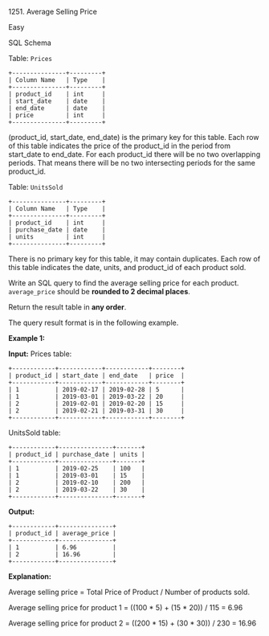 1251\. Average Selling Price

Easy

SQL Schema

Table: `Prices`

    +---------------+---------+ 
    | Column Name   | Type    | 
    +---------------+---------+ 
    | product_id    | int     | 
    | start_date    | date    | 
    | end_date      | date    | 
    | price         | int     | 
    +---------------+---------+ 

(product_id, start_date, end_date) is the primary key for this table. Each row of this table indicates the price of the product_id in the period from start_date to end_date. For each product_id there will be no two overlapping periods. That means there will be no two intersecting periods for the same product_id.

Table: `UnitsSold`

    +---------------+---------+ 
    | Column Name   | Type    | 
    +---------------+---------+ 
    | product_id    | int     | 
    | purchase_date | date    | 
    | units         | int     | 
    +---------------+---------+ 

There is no primary key for this table, it may contain duplicates. Each row of this table indicates the date, units, and product_id of each product sold.

Write an SQL query to find the average selling price for each product. `average_price` should be **rounded to 2 decimal places**.

Return the result table in **any order**.

The query result format is in the following example.

**Example 1:**

**Input:** Prices table: 

    +------------+------------+------------+--------+ 
    | product_id | start_date | end_date   | price  | 
    +------------+------------+------------+--------+ 
    | 1          | 2019-02-17 | 2019-02-28 | 5      | 
    | 1          | 2019-03-01 | 2019-03-22 | 20     | 
    | 2          | 2019-02-01 | 2019-02-20 | 15     | 
    | 2          | 2019-02-21 | 2019-03-31 | 30     | 
    +------------+------------+------------+--------+ 

UnitsSold table: 
    
    +------------+---------------+-------+ 
    | product_id | purchase_date | units | 
    +------------+---------------+-------+ 
    | 1          | 2019-02-25    | 100   | 
    | 1          | 2019-03-01    | 15    | 
    | 2          | 2019-02-10    | 200   | 
    | 2          | 2019-03-22    | 30    | 
    +------------+---------------+-------+

**Output:** 

    +------------+---------------+ 
    | product_id | average_price | 
    +------------+---------------+ 
    | 1          | 6.96          | 
    | 2          | 16.96         | 
    +------------+---------------+

**Explanation:**

Average selling price = Total Price of Product / Number of products sold.

Average selling price for product 1 = ((100 * 5) + (15 * 20)) / 115 = 6.96

Average selling price for product 2 = ((200 * 15) + (30 * 30)) / 230 = 16.96 
